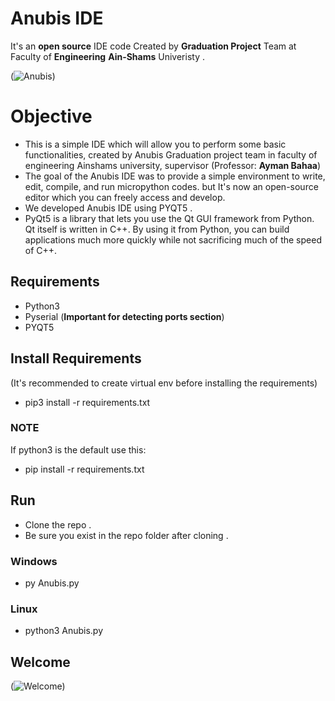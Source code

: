 # Anubis IDE
It's an **open source** IDE code Created by **Graduation Project** Team at Faculty of **Engineering** **Ain-Shams** Univeristy .  

(![Anubis](https://www13.0zz0.com/2020/07/22/02/845694578.png))


# Objective
- This is a simple IDE which will allow you to perform some basic functionalities, created by Anubis Graduation project team in faculty of engineering Ainshams university, supervisor (Professor: **Ayman Bahaa**) 
- The goal of the Anubis IDE was to provide a simple environment to write, edit, compile, and run micropython codes. but It's now an open-source editor which you can freely access and develop.
- We developed Anubis IDE using PYQT5 .
- PyQt5 is a library that lets you use the Qt GUI framework from Python. Qt itself is written in C++. By using it from Python, you can build applications much more quickly while not sacrificing much of the speed of C++.

## Requirements 
- Python3
- Pyserial (**Important for detecting ports section**)
- PYQT5

## Install Requirements 
(It's recommended to create virtual env before installing the requirements)
- pip3 install -r requirements.txt
### **NOTE**
If python3 is the default use this: 
- pip install -r requirements.txt 

## Run
- Clone the repo .
- Be sure you exist in the repo folder after cloning .

### Windows
- py Anubis.py

### Linux
- python3 Anubis.py




## Welcome

(![Welcome](https://www4.0zz0.com/2020/07/22/02/133570716.png))

